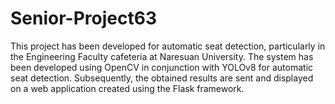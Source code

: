 # Senior-Project63
This project has been developed for automatic seat detection, particularly in the Engineering Faculty cafeteria at Naresuan University.
The system has been developed using OpenCV in conjunction with YOLOv8 for automatic seat detection. 
Subsequently, the obtained results are sent and displayed on a web application created using the Flask framework.
